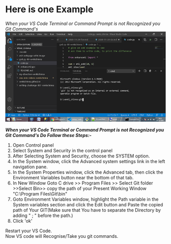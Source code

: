 # Here is one Example

_When your VS Code Terminal or Command Prompt is not Recognized you Git Command's_    
![picture1](screenshot1.png)

**_When your VS Code Terminal or Command Prompt is not Recognized you Git Command's Do Follow these Steps:-_**

1. Open Control panel   
2. Select System and Security in the control panel   
3. After Selecting System and Security, choose the SYSTEM option.   
4. In the System window, click the Advanced system settings link in the left navigation pane.  
5. In the System Properties window, click the Advanced tab, then click the Environment Variables button near the bottom of that tab.   
6. In New Window Goto C drive >> Program Files >> Select Git folder >>Select Bin>> copy the path of your Present Working Window "C:\Program Files\Git\bin"  
7. Goto Environment Variables window, highlight the Path variable in the System variables section and click the Edit button and Paste the copied path of Your GIT(Make sure that You have to separate the Directory by adding " ; " before the path.)   
8. Click 'ok'   

Restart your VS Code.   
Now VS code will Recognise/Take you git commands.    

